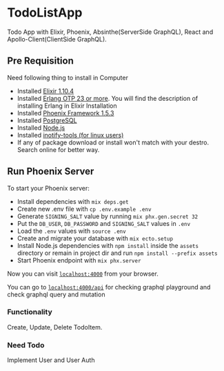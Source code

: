 # TodoListApp

Todo App with Elixir, Phoenix, Absinthe(ServerSide GraphQL), React and Apollo-Client(ClientSide GraphQL).

## Pre Requisition

Need following thing to install in Computer

- Installed [Elixir 1.10.4](https://elixir-lang.org/install.html)
- Installed [Erlang OTP 23 or more](https://elixir-lang.org/install.html). You will find the description of installing Erlang in Elixir Installation
- Installed [Phoenix Framework 1.5.3](https://hexdocs.pm/phoenix/installation.html)
- Installed [PostgreSQL](https://www.postgresql.org/download/)
- Installed [Node.js](https://nodejs.org/en/download/)
- Installed [inotify-tools (for linux users)](https://github.com/inotify-tools/inotify-tools/wiki)
- If any of package download or install won't match with your destro. Search online for better way.

## Run Phoenix Server

To start your Phoenix server:

- Install dependencies with `mix deps.get`
- Create new .env file with `cp .env.example .env`
- Generate `SIGNING_SALT` value by running `mix phx.gen.secret 32`
- Put the `DB_USER`, `DB_PASSWORD` and `SIGNING_SALT` values in `.env`
- Load the `.env` values with `source .env`
- Create and migrate your database with `mix ecto.setup`
- Install Node.js dependencies with `npm install` inside the `assets` directory or remain in project dir and run `npm install --prefix assets`
- Start Phoenix endpoint with `mix phx.server`

Now you can visit [`localhost:4000`](http://localhost:4000) from your browser.

You can go to [`localhost:4000/api`](http://localhost:4000/api) for checking graphql playground and check graphql query and mutation

### Functionality

Create, Update, Delete TodoItem.

### Need Todo

Implement User and User Auth
